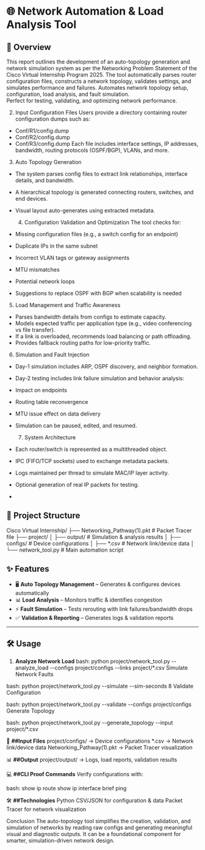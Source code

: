 # 🌐 Network Automation & Load Analysis Tool

## 🚀 Overview
This report outlines the development of an auto-topology generation and network simulation system
as per the Networking Problem Statement of the Cisco Virtual Internship Program 2025. The tool
automatically parses router configuration files, constructs a network topology, validates settings,
and simulates performance and failures. Automates network topology setup, configuration, load analysis, and fault simulation.  
Perfect for testing, validating, and optimizing network performance.

2. Input Configuration Files
Users provide a directory containing router configuration dumps such as:
- Conf/R1/config.dump
- Conf/R2/config.dump
- Conf/R3/config.dump
Each file includes interface settings, IP addresses, bandwidth, routing protocols (OSPF/BGP),
VLANs, and more.

3. Auto Topology Generation
- The system parses config files to extract link relationships, interface details, and bandwidth.
- A hierarchical topology is generated connecting routers, switches, and end devices.
- Visual layout auto-generates using extracted metadata.

  4. Configuration Validation and Optimization
The tool checks for:
- Missing configuration files (e.g., a switch config for an endpoint)
- Duplicate IPs in the same subnet
- Incorrect VLAN tags or gateway assignments
- MTU mismatches
- Potential network loops
- Suggestions to replace OSPF with BGP when scalability is needed
  
5. Load Management and Traffic Awareness
- Parses bandwidth details from configs to estimate capacity.
- Models expected traffic per application type (e.g., video conferencing vs file transfer).
- If a link is overloaded, recommends load balancing or path offloading.
- Provides fallback routing paths for low-priority traffic.
  
6. Simulation and Fault Injection
- Day-1 simulation includes ARP, OSPF discovery, and neighbor formation.
- Day-2 testing includes link failure simulation and behavior analysis:
- Impact on endpoints
- Routing table reconvergence
- MTU issue effect on data delivery
- Simulation can be paused, edited, and resumed.

  7. System Architecture
- Each router/switch is represented as a multithreaded object.
- IPC (FIFO/TCP sockets) used to exchange metadata packets.
- Logs maintained per thread to simulate MAC/IP layer activity.
- Optional generation of real IP packets for testing.

- 
## 📁 Project Structure
Cisco Virtual Internship/
├── Networking_Pathway(1).pkt # Packet Tracer file
├── project/
│ ├── output/ # Simulation & analysis results
│ ├── configs/ # Device configurations
│ ├── *.csv # Network link/device data
│ └── network_tool.py # Main automation script


## ✨ Features
- 🖥️ **Auto Topology Management** – Generates & configures devices automatically  
- 📊 **Load Analysis** – Monitors traffic & identifies congestion  
- ⚡ **Fault Simulation** – Tests rerouting with link failures/bandwidth drops  
- ✅ **Validation & Reporting** – Generates logs & validation reports  

---

## 🛠️ Usage
1. **Analyze Network Load**
bash:
python project/network_tool.py --analyze_load --configs project/configs --links project/*.csv
Simulate Network Faults

bash:
python project/network_tool.py --simulate --sim-seconds 8
Validate Configuration

bash:
python project/network_tool.py --validate --configs project/configs
Generate Topology

bash:
python project/network_tool.py --generate_topology --input project/*.csv

📂 **##Input Files**
project/configs/ → Device configurations
*.csv → Network link/device data
Networking_Pathway(1).pkt → Packet Tracer visualization

📊 **##Output**
project/output/ → Logs, load reports, validation results

💻 **##CLI Proof Commands**
Verify configurations with:

bash:
show ip route
show ip interface brief
ping <destination-ip>

🛠️ **##Technologies**
Python
CSV/JSON for configuration & data
Packet Tracer for network visualization

 Conclusion
The auto-topology tool simplifies the creation, validation, and simulation of networks by reading raw
configs and generating meaningful visual and diagnostic outputs. It can be a foundational
component for smarter, simulation-driven network design.

